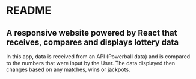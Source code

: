 # README

## A responsive website powered by React that receives, compares and displays lottery data

In this app, data is received from an API (Powerball data) and is compared to the numbers that were input by the User. The data displayed then changes based on any matches, wins or jackpots.
